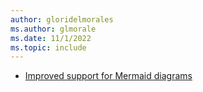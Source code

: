 ```yaml
---
author: gloridelmorales
ms.author: glmorale
ms.date: 11/1/2022
ms.topic: include
---
```


- [Improved support for Mermaid diagrams](#improved-support-for-mermaid-diagrams)